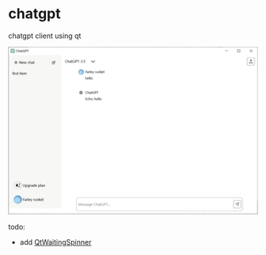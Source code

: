 # chatgpt
chatgpt client using qt

![image](./images/chatgpt.png)


todo:

- add [QtWaitingSpinner](https://github.com/snowwlex/QtWaitingSpinner)
